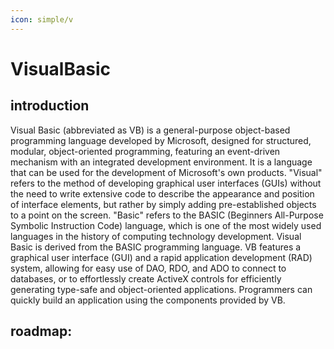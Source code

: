 ```yaml
---
icon: simple/v
---
```


# VisualBasic

## introduction

Visual Basic (abbreviated as VB) is a general-purpose object-based programming language developed by Microsoft, designed for structured, modular, object-oriented programming, featuring an event-driven mechanism with an integrated development environment. It is a language that can be used for the development of Microsoft's own products. "Visual" refers to the method of developing graphical user interfaces (GUIs) without the need to write extensive code to describe the appearance and position of interface elements, but rather by simply adding pre-established objects to a point on the screen. "Basic" refers to the BASIC (Beginners All-Purpose Symbolic Instruction Code) language, which is one of the most widely used languages in the history of computing technology development. Visual Basic is derived from the BASIC programming language. VB features a graphical user interface (GUI) and a rapid application development (RAD) system, allowing for easy use of DAO, RDO, and ADO to connect to databases, or to effortlessly create ActiveX controls for efficiently generating type-safe and object-oriented applications. Programmers can quickly build an application using the components provided by VB.

## roadmap: